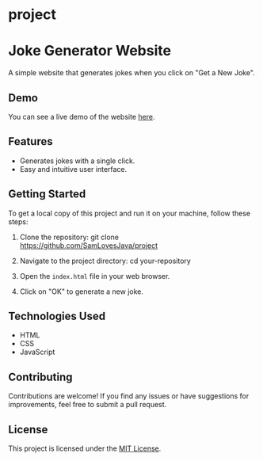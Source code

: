 # project
# Joke Generator Website

A simple website that generates jokes when you click on "Get a New Joke".

## Demo

You can see a live demo of the website [here](https://samlovesjava.github.io/project/).

## Features

- Generates jokes with a single click.
- Easy and intuitive user interface.

## Getting Started

To get a local copy of this project and run it on your machine, follow these steps:

1. Clone the repository:
git clone https://github.com/SamLovesJava/project
2. Navigate to the project directory:
cd your-repository
3. Open the `index.html` file in your web browser.

4. Click on "OK" to generate a new joke.

## Technologies Used

- HTML
- CSS
- JavaScript

## Contributing

Contributions are welcome! If you find any issues or have suggestions for improvements, feel free to submit a pull request.

## License

This project is licensed under the [MIT License](link-to-your-license-file).
